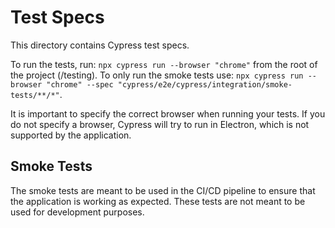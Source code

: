 # Test Specs

This directory contains Cypress test specs.

To run the tests, run: `npx cypress run --browser "chrome"` from the root of the project (/testing).
To only run the smoke tests use: `npx cypress run --browser "chrome" --spec "cypress/e2e/cypress/integration/smoke-tests/**/*"`.

It is important to specify the correct browser when running your tests. If you do not specify a browser, Cypress will try to run in Electron, which is not supported by the application.

## Smoke Tests
The smoke tests are meant to be used in the CI/CD pipeline to ensure that the application is working as expected. These tests are not meant to be used for development purposes.

